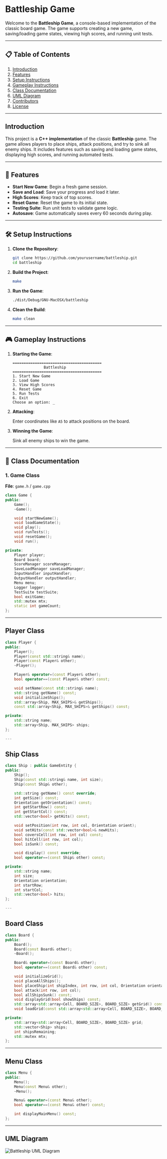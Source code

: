 # **Battleship Game**

Welcome to the **Battleship Game**, a console-based implementation of the classic board game. The game supports creating a new game, saving/loading game states, viewing high scores, and running unit tests.

---

## 📋 **Table of Contents**

1. [Introduction](#introduction)  
2. [Features](#features)  
3. [Setup Instructions](#setup-instructions)  
4. [Gameplay Instructions](#gameplay-instructions)  
5. [Class Documentation](#class-documentation)  
6. [UML Diagram](#uml-diagram)  
7. [Contributors](#contributors)  
8. [License](#license)  

---

## **Introduction**

This project is a **C++ implementation** of the classic **Battleship** game. The game allows players to place ships, attack positions, and try to sink all enemy ships. It includes features such as saving and loading game states, displaying high scores, and running automated tests.

---

## 🌟 **Features**

- **Start New Game**: Begin a fresh game session.  
- **Save and Load**: Save your progress and load it later.  
- **High Scores**: Keep track of top scores.  
- **Reset Game**: Reset the game to its initial state.  
- **Testing Suite**: Run unit tests to validate game logic.  
- **Autosave**: Game automatically saves every 60 seconds during play.  

---

## 🛠️ **Setup Instructions**

1. **Clone the Repository**:

    ```bash
    git clone https://github.com/yourusername/battleship.git
    cd battleship
    ```

2. **Build the Project**:

    ```bash
    make
    ```

3. **Run the Game**:

    ```bash
    ./dist/Debug/GNU-MacOSX/battleship
    ```

4. **Clean the Build**:

    ```bash
    make clean
    ```

---

## 🎮 **Gameplay Instructions**

1. **Starting the Game**:

    ```plaintext
    ========================================
                  Battleship               
    ========================================
    1. Start New Game
    2. Load Game
    3. View High Scores
    4. Reset Game
    5. Run Tests
    6. Exit
    Choose an option: _
    ```

2. **Attacking**:

    Enter coordinates like `A5` to attack positions on the board.

3. **Winning the Game**:

    Sink all enemy ships to win the game.

---

## 🧾 **Class Documentation**

### 1. **Game Class**

**File**: `game.h` / `game.cpp`

```cpp
class Game {
public:
    Game();
    ~Game();

    void startNewGame();
    void loadGameState();
    void play();
    void runTests();
    void resetGame();
    void run();

private:
    Player player;
    Board board;
    ScoreManager scoreManager;
    SaveLoadManager saveLoadManager;
    InputHandler inputHandler;
    OutputHandler outputHandler;
    Menu menu;
    Logger logger;
    TestSuite testSuite;
    bool exitGame;
    std::mutex mtx;
    static int gameCount;
};
```
---

## Player Class

```cpp
class Player {
public:
    Player();
    Player(const std::string& name);
    Player(const Player& other);
    ~Player();

    Player& operator=(const Player& other);
    bool operator==(const Player& other) const;

    void setName(const std::string& name);
    std::string getName() const;
    void initializeShips();
    std::array<Ship, MAX_SHIPS>& getShips();
    const std::array<Ship, MAX_SHIPS>& getShips() const;

private:
    std::string name;
    std::array<Ship, MAX_SHIPS> ships;
};

---

```
## Ship Class

```cpp
class Ship : public GameEntity {
public:
    Ship();
    Ship(const std::string& name, int size);
    Ship(const Ship& other);

    std::string getName() const override;
    int getSize() const;
    Orientation getOrientation() const;
    int getStartRow() const;
    int getStartCol() const;
    std::vector<bool> getHits() const;

    void setPosition(int row, int col, Orientation orient);
    void setHits(const std::vector<bool>& newHits);
    bool coversCell(int row, int col) const;
    bool hitCell(int row, int col);
    bool isSunk() const;

    void display() const override;
    bool operator==(const Ship& other) const;

private:
    std::string name;
    int size;
    Orientation orientation;
    int startRow;
    int startCol;
    std::vector<bool> hits;
};

---

```
## Board Class
```cpp
class Board {
public:
    Board();
    Board(const Board& other);
    ~Board();

    Board& operator=(const Board& other);
    bool operator==(const Board& other) const;

    void initializeGrid();
    void placeAllShips();
    bool placeShip(int shipIndex, int row, int col, Orientation orientation);
    bool attack(int row, int col);
    bool allShipsSunk() const;
    void displayGrid(bool showShips) const;
    std::array<std::array<Cell, BOARD_SIZE>, BOARD_SIZE> getGrid() const;
    void loadGrid(const std::array<std::array<Cell, BOARD_SIZE>, BOARD_SIZE>& loadedGrid);

private:
    std::array<std::array<Cell, BOARD_SIZE>, BOARD_SIZE> grid;
    std::vector<Ship> ships;
    int shipsRemaining;
    std::mutex mtx;
};
```

---

## Menu Class

```cpp
class Menu {
public:
    Menu();
    Menu(const Menu& other);
    ~Menu();

    Menu& operator=(const Menu& other);
    bool operator==(const Menu& other) const;

    int displayMainMenu() const;
};
```
---

## UML Diagram

![Battleship UML Diagram](BATTLESHIPUML.png)

